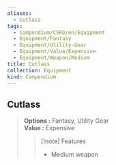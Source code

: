 ```yaml
---
aliases:
  - Cutlass
tags:
  - Compendium/CSRD/en/Equipment
  - Equipment/Fantasy
  - Equipment/Utility-Gear
  - Equipment/Value/Expensive
  - Equipment/Weapon/Medium
title: Cutlass
collection: Equipment
kind: Compendium
---
```

## Cutlass  
  
>  
> **Options :** Fantasy, Utility Gear  
> **Value :** Expensive  
>>[!note] Features  
>> - Medium weapon